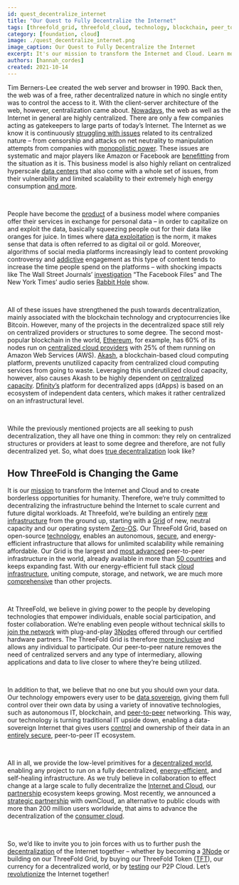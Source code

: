 ```yaml
---
id: quest_decentralize_internet
title: "Our Quest to Fully Decentralize the Internet"
tags: [threefold_grid, threefold_cloud, technology, blockchain, peer_to_peer]
category: [foundation, cloud]
image: ./quest_decentralize_internet.png
image_caption: Our Quest to Fully Decentralize the Internet
excerpt: It's our mission to transform the Internet and Cloud. Learn more about the status quo and how we're working on fully decentralizing the entire Internet!
authors: [hannah_cordes]
created: 2021-10-14
---
```


Tim Berners-Lee created the web server and browser in 1990. Back then, the web was of a free, rather decentralized nature in which no single entity was to control the access to it. With the client-server architecture of the web, however, centralization came about. [Nowadays](https://threefold.io/info/threefold#/threefold__why_intro?id=everyone-should-be-autonomous), the web as well as the Internet in general are highly centralized. There are only a few companies acting as gatekeepers to large parts of today’s Internet. The Internet as we know it is continuously [struggling with issues](https://theconversation.com/web-3-0-the-decentralised-web-promises-to-make-the-internet-free-again-113139) related to its centralized nature – from censorship and attacks on net neutrality to manipulation attempts from companies with [monopolistic power](https://www.newyorker.com/magazine/2017/08/28/who-owns-the-internet). These issues are systematic and major players like Amazon or Facebook are [benefitting](https://techmonitor.ai/boardroom/power-of-tech-companies) from the situation as it is. This business model is also highly reliant on centralized hyperscale [data centers](https://threefold.io/blog/post/data_leaks/) that also come with a whole set of issues, from their vulnerability and limited scalability to their extremely high energy consumption [and more](https://threefold.io/blog/post/threefold_cloud_vs_centralized_providers_like_aws_azure/).

<br/>

People have become the [product](https://threefold.io/blog/post/threefold_data_sovereignty/) of a business model where companies offer their services in exchange for personal data – in order to capitalize on and exploit the data, basically squeezing people out for their data like oranges for juice. In times where [data exploitation](https://www.techradar.com/news/why-personal-data-exploitation-has-become-the-norm) is the norm, it makes sense that data is often referred to as digital oil or gold. Moreover, algorithms of social media platforms increasingly lead to content provoking controversy and [addictive](https://thereboot.com/creating-decentralized-social-media-alternatives-to-facebook-and-twitter/) engagement as this type of content tends to increase the time people spend on the platforms – with shocking impacts like The Wall Street Journals’ [investigation](https://www.wsj.com/articles/the-facebook-files-11631713039) “The Facebook Files” and The New York Times’ audio series [Rabbit Hole](https://www.nytimes.com/2020/04/22/podcasts/rabbit-hole-prologue.html) show.

<br/>

All of these issues have strengthened the push towards decentralization, mainly associated with the blockchain technology and cryptocurrencies like Bitcoin. However, many of the projects in the decentralized space still rely on centralized providers or structures to some degree. The second most-popular blockchain in the world, [Ethereum](https://threefold.io/blog/post/decentralize_blockchain/), for example, has 60% of its nodes run on [centralized cloud providers](https://threefold.io/blog/post/threefold_cloud_vs_centralized_providers_like_aws_azure/) with 25% of them running on Amazon Web Services (AWS). [Akash](https://threefold.io/blog/post/project_comparison_2_akash/), a blockchain-based cloud computing platform, prevents unutilized capacity from centralized cloud computing services from going to waste. Leveraging this underutilized cloud capacity, however, also causes Akash to be highly dependent on [centralized capacity](https://blog.orchid.com/akash-networks-greg-osuri-on-decentralizing-cloud-computing/). [Dfinity’s](https://threefold.io/blog/post/project_comparison_1_dfinity/) platform for decentralized apps (dApps) is based on an ecosystem of independent data centers, which makes it rather centralized on an infrastructural level. 

<br/>

While the previously mentioned projects are all seeking to push decentralization, they all have one thing in common: they rely on centralized structures or providers at least to some degree and therefore, are not fully decentralized yet. So, what does [true decentralization](https://threefold.io/blog/post/decentralize_blockchain/) look like?

## How ThreeFold is Changing the Game

It is our [mission](https://threefold.io/mission) to transform the Internet and Cloud and to create borderless opportunities for humanity. Therefore, we‘re truly committed to decentralizing the infrastructure behind the Internet to scale current and future digital workloads. At Threefold, we’re building an entirely [new infrastructure](https://threefold.io/blog/post/an_intro_to_the_threefold_grid/) from the ground up, starting with a [Grid](https://threefold.io/grid) of new, neutral capacity and our operating system [Zero-OS](https://threefold.io/blog/post/zero_os_blog/). Our ThreeFold Grid, based on open-source [technology](https://threefold.io/tech), enables an autonomous, [secure](https://library.threefold.me/info/threefold#/tfgrid/threefold__usp_secure?id=network-security), and energy-efficient infrastructure that allows for unlimited scalability while remaining affordable. Our Grid is the largest and [most advanced](https://www.forbes.com/sites/johnkoetsier/2020/06/20/largest-distributed-peer-to-peer-grid-on-the-planet-laying-foundation-for-a-decentralized-internet/) peer-to-peer infrastructure in the world, already available in more than [50 countries](https://explorer.grid.tf/) and keeps expanding fast. With our energy-efficient full stack [cloud infrastructure](https://cloud.threefold.io), uniting compute, storage, and network, we are much more [comprehensive](https://forum.threefold.io/c/technical-discussion/project-comparisons/) than other projects. 

<br/>

At ThreeFold, we believe in giving power to the people by developing technologies that empower individuals, enable social participation, and foster collaboration. We’re enabling even people without technical skills to [join the network](https://farming.threefold.io/farm) with plug-and-play [3Nodes](https://shop.threefold.tech/index.php?route=common/home) offered through our certified hardware partners. The ThreeFold Grid is therefore [more inclusive](https://www.threefold.io/blog/post/tf_grid_peoples_internet/) and allows any individual to participate. Our peer-to-peer nature removes the need of centralized servers and any type of intermediary, allowing applications and data to live closer to where they’re being utilized. 

<br/>

In addition to that, we believe that no one but you should own your data. Our technology empowers every user to be [data sovereign](https://threefold.io/blog/post/threefold_data_sovereignty/), giving them full control over their own data by using a variety of innovative technologies, such as autonomous IT, blockchain, and [peer-to-peer](https://threefold.io/tech/peer-to-peer) networking. This way, our technology is turning traditional IT upside down, enabling a data-sovereign Internet that gives users [control](https://threefold.io/blog/post/join_the_peoples_internet/) and ownership of their data in an [entirely secure](https://forum.threefold.io/t/critical-security-updates-for-apple-and-google-underline-need-for-secure-it-ecosystem/1271), peer-to-peer IT ecosystem.

<br/>

All in all, we provide the low-level primitives for a [decentralized world](https://forum.threefold.io/t/threefold-is-the-substrate-for-decloud/1295), enabling any project to run on a fully decentralized, [energy-efficient](https://new.threefold.io/blog/post/for_our_planet/), and self-healing infrastructure. As we truly believe in collaboration to effect change at a large scale to fully decentralize the [Internet and Cloud](https://africa.businessinsider.com/local/markets/ambitious-startup-to-disrupt-the-internet-and-cloud/b38rwj4), our [partnership](https://threefold.io/partners) ecosystem keeps growing. Most recently, we announced a [strategic partnership](https://threefold.io/partners/owncloud) with ownCloud, an alternative to public clouds with more than 200 million users worldwide, that aims to advance the decentralization of the [consumer cloud](https://threefold.io/news/post/owncloud_threefold/).

<br/>

So, we’d like to invite you to join forces with us to further push the [decentralization](https://www.econotimes.com/ThreeFold-DFINITY-and-the-race-to-Decentralize-the-Internet-1618367) of the Internet together – whether by becoming a [3Node](https://farming.threefold.io/farm) or building on our ThreeFold Grid, by buying our ThreeFold Token ([TFT](https://threefold.io/tft)), our currency for a decentralized world, or by [testing](https://threefold.io/info/cloud#/cloud__evdc_getting_started) our P2P Cloud. Let’s [revolutionize](https://tgdaily.com/web/6-dfinity-threefold-are-leading-an-internet-decentralization-revolution/) the Internet together!
